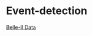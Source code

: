 # Event-detection

[Belle-II Data](https://docs.google.com/spreadsheets/d/1XeC2KAniZI6awGrsQdCS6iCnccx8eqOCwu_mOFJ8KgA/edit?usp=sharing)
